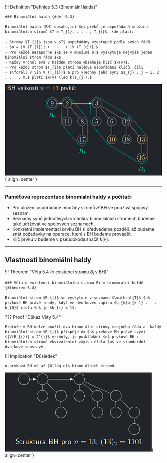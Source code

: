 <a id="def-5.3"></a>
!!! Definition "Definice 5.3 (Binomiální halda)"

    ### Binomiální halda {#def-5.3}

    Binomiální halda (BH) obsahující $n$ prvků je uspořádaná množina binomiálních stromů $T = T_{1}, . . . , T_{ℓ}$, kde platí:
    
    - Stromy $T_{i}$ jsou v $T$ uspořádány vzestupně podle svých řádů.
    - $n = |V (T_{1})| + · · · + |V (T_{ℓ})|.$
    - Pro každé nezáporné $k$ se v množině $T$ vyskytuje nejvýše jeden binomiální strom řádu $k$.
    - Každý vrchol $v$ v každém stromu obsahuje klíč $k(v)$.
    - Pro každý strom $T_{i}$ platí haldové uspořádání klíčů, čili
    - $\forall v \in V (T_{i})$ a pro všechny jeho syny $s_{j} , j = 1, 2, . . . , m,$ platí $k(v) \leq k(s_{j}).$

![Image title](../assets/05/binomial_heap1.png){ align=center }

---

### Paměťová reprezentace binomiální haldy v počítači

- Pro uložení uspořádané množiny stromů $\mathcal{T}$ BH se používá spojový seznam.
- Seznamy synů jednotlivých vrcholů v binomiálních stromech budeme také udržovat ve spojových seznamech.
- Konkrétní implementaci prvku BH si předvedeme později, až budeme znát požadavky na operace, které s BH budeme provádět.
- Klíč prvku v budeme v pseudokódu značit $k(v)$.

---

## Vlastnosti binomiální haldy

<a id="theorem-5.4"></a>
!!! Theorem "Věta 5.4 (o existenci stromu $B_{i}$ v BH)"

    ### Věta o existenci binomiálního stromu Bi v binomiální haldě {#theorem-5.4}

    Binomiální strom $B_{i}$ se vyskytuje v seznamu $\mathcal{T}$ $n$-prvkové BH právě tehdy, když ve dvojkovém zápisu $b_{k}b_{k−1} . . . b_{0}$ čísla $n$ je $b_{i} = 1$.

??? Proof "Důkaz Věty 5.4"

    Protože v BH nelze použít dva binomiální stromy stejného řádu a  každý binomiální strom $B_{i}$ přispěje do $n$-prvkové BH právě svými 
    $|V(B_{i})| = 2^{i}$ vrcholy, je poskládání $n$ prvkové BH z binomiálních stromů ekvivalentní zápisu čísla $n$ ve standardní dvojkové soustavě.

!!! Implication "Důsledek"

    n-prvková BH má až $O(log n)$ binomiálních stromů.

![Image title](../assets/05/binomial_heap2.png){ align=center }
